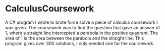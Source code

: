 # CalculusCoursework
A C# program I wrote to brute force solve a piece of calculus coursework I was given. The coursework was to find the question that gave an answer of 1, where a straight line intercepted a parabola  in the positive quadrant. The area of 1 is the area between the parabola and the straight line. This program gives over 300 solutions, I only needed one for the coursework.
